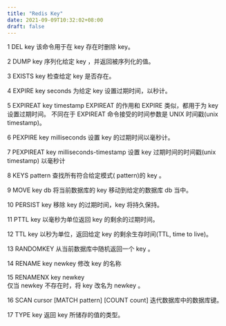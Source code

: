 ```yaml
---
title: "Redis Key"
date: 2021-09-09T10:32:02+08:00
draft: false
---
```


1	DEL key
    该命令用于在 key 存在时删除 key。

2	DUMP key
    序列化给定 key ，并返回被序列化的值。

3	EXISTS key
    检查给定 key 是否存在。

4	EXPIRE key seconds
    为给定 key 设置过期时间，以秒计。

5	EXPIREAT key timestamp
    EXPIREAT 的作用和 EXPIRE 类似，都用于为 key 设置过期时间。 不同在于 EXPIREAT 命令接受的时间参数是 UNIX 时间戳(unix timestamp)。

6	PEXPIRE key milliseconds
    设置 key 的过期时间以毫秒计。

7	PEXPIREAT key milliseconds-timestamp
    设置 key 过期时间的时间戳(unix timestamp) 以毫秒计

8	KEYS pattern
    查找所有符合给定模式( pattern)的 key 。

9	MOVE key db
    将当前数据库的 key 移动到给定的数据库 db 当中。

10	PERSIST key
    移除 key 的过期时间，key 将持久保持。

11	PTTL key
    以毫秒为单位返回 key 的剩余的过期时间。

12	TTL key
    以秒为单位，返回给定 key 的剩余生存时间(TTL, time to live)。

13	RANDOMKEY
    从当前数据库中随机返回一个 key 。

14	RENAME key newkey
    修改 key 的名称

15	RENAMENX key newkey     
    仅当 newkey 不存在时，将 key 改名为 newkey 。

16	SCAN cursor [MATCH pattern] [COUNT count]
    迭代数据库中的数据库键。

17	TYPE key
    返回 key 所储存的值的类型。
